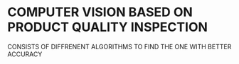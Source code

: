 # COMPUTER VISION BASED ON PRODUCT QUALITY INSPECTION   
CONSISTS OF DIFFRENENT ALGORITHMS TO FIND THE ONE WITH BETTER ACCURACY

